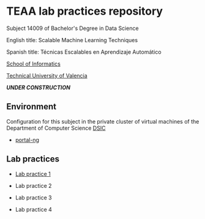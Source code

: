 # TEAA lab practices repository

Subject 14009 of Bachelor's Degree in Data Science

English title: Scalable Machine Learning Techniques

Spanish title: T&eacute;cnicas Escalables en Aprendizaje Autom&aacute;tico

[School of Informatics](https://www.etsinf.upv.es)

[Technical University of Valencia](https://www.upv.es)

***UNDER CONSTRUCTION***


## Environment

Configuration for this subject in the private cluster of virtual machines
of the Department of Computer Science [DSIC](https://www.dsic.upv.es)
- [portal-ng](portal.dsic)

## Lab practices

+ [Lab practice 1](lab_practices/pract_1)

+ Lab practice 2

+ Lab practice 3

+ Lab practice 4
